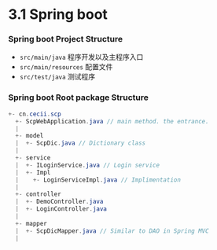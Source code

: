 # 3.1 Spring boot

### Spring boot Project Structure

* `src/main/java` 程序开发以及主程序入口
* `src/main/resources` 配置文件
* `src/test/java` 测试程序

### Spring boot Root package Structure

```java
+- cn.cecii.scp
  +- ScpWebApplication.java // main method. the entrance.
  |
  +- model
  |  +- ScpDic.java // Dictionary class
  |
  +- service
  |  +- ILoginService.java // Login service
  |  +- Impl
  |    +- LoginServiceImpl.java // Implimentation
  |
  +- controller
  |  +- DemoController.java
  |  +- LoginController.java
  |
  +- mapper
  |  +- ScpDicMapper.java // Similar to DAO in Spring MVC
  |
```

















